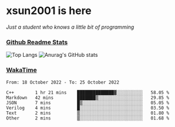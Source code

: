 # xsun2001 is here

*Just a student who knows a little bit of programming*

### [Github Readme Stats](https://github.com/anuraghazra/github-readme-stats)

![Top Langs](https://github-readme-stats.vercel.app/api/top-langs/?username=xsun2001&layout=compact&theme=radical) ![Anurag's GitHub stats](https://github-readme-stats.vercel.app/api?username=xsun2001&show_icons=true&theme=radical)

### [WakaTime](https://wakatime.com)

<!--START_SECTION:waka-->

```text
From: 18 October 2022 - To: 25 October 2022

C++        1 hr 21 mins    ██████████████▓░░░░░░░░░░   58.05 %
Markdown   42 mins         ███████▒░░░░░░░░░░░░░░░░░   29.85 %
JSON       7 mins          █▒░░░░░░░░░░░░░░░░░░░░░░░   05.05 %
Verilog    4 mins          █░░░░░░░░░░░░░░░░░░░░░░░░   03.50 %
Text       2 mins          ▒░░░░░░░░░░░░░░░░░░░░░░░░   01.80 %
Other      2 mins          ▒░░░░░░░░░░░░░░░░░░░░░░░░   01.68 %
```

<!--END_SECTION:waka-->
